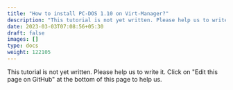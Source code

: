 ```yaml
---
title: "How to install PC-DOS 1.10 on Virt-Manager?"
description: "This tutorial is not yet written. Please help us to write it. Click on 'Edit this page on GitHub' at the bottom of this page to help us."
date: 2023-03-03T07:08:56+05:30
draft: false
images: []
type: docs
weight: 122105
---
```


This tutorial is not yet written. Please help us to write it. Click on "Edit this page on GitHub" at the bottom of this page to help us.
